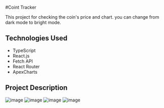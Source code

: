 #Coint Tracker

This project for checking the coin's price and chart. you can change from dark mode to bright mode.

## Technologies Used
- TypeScript
- React.js
- Fetch API
- React Router
- ApexCharts

## Project Description
![image](https://user-images.githubusercontent.com/78295001/226106246-afa41dda-7059-424f-bfb2-0dd6f2475e13.png)
![image](https://user-images.githubusercontent.com/78295001/226106262-31e3fa25-9c3a-4c50-b516-bbe391a4cb3e.png)
![image](https://user-images.githubusercontent.com/78295001/226106273-2a33ef6c-2d09-404c-b268-f13203ad9b63.png)
![image](https://user-images.githubusercontent.com/78295001/226106284-ede42194-9074-4a5e-948a-b606db429e8f.png)
